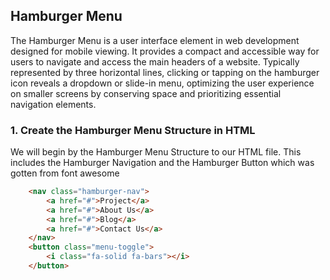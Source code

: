 ## Hamburger Menu


The Hamburger Menu is a user interface element in web development designed for mobile viewing. It provides a compact and accessible way for users to navigate and access the main headers of a website. Typically represented by three horizontal lines, clicking or tapping on the hamburger icon reveals a dropdown or slide-in menu, optimizing the user experience on smaller screens by conserving space and prioritizing essential navigation elements.


### 1. Create the Hamburger Menu Structure in HTML

We will begin by the Hamburger Menu Structure to our HTML file.
This includes the Hamburger Navigation and the Hamburger Button which was gotten from font awesome

```html
    <nav class="hamburger-nav">
        <a href="#">Project</a>
        <a href="#">About Us</a>
        <a href="#">Blog</a>
        <a href="#">Contact Us</a>
    </nav>
    <button class="menu-toggle">
        <i class="fa-solid fa-bars"></i>
    </button>
```

